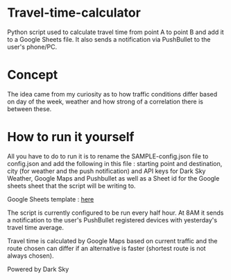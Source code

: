 # Travel-time-calculator
Python script used to calculate travel time from point A to point B and add it to a Google Sheets file. It also sends a notification via PushBullet to the user's phone/PC.


# Concept

The idea came from my curiosity as to how traffic conditions differ based on day of the week, weather and how strong of a correlation there is between these.

# How to run it yourself

All you have to do to run it is to rename the SAMPLE-config.json file to config.json and add the following in this file : starting point and destination, city (for weather and the push notification) and API keys for Dark Sky Weather, Google Maps and Pushbullet as well as a Sheet id for the Google sheets sheet that the script will be writing to.

Google Sheets template : [here](https://docs.google.com/spreadsheets/d/1VKMkeDPqdf1fYtbxRYg-TMH5dkeqJb6f0bHPmTf7Re8/edit?usp=sharing)

The script is currently configured to be run every half hour. At 8AM it sends a notification to the user's PushBullet registered devices with yesterday's travel time average.

Travel time is calculated by Google Maps based on current traffic and the route chosen can differ if an alternative is faster (shortest route is not always chosen).

Powered by Dark Sky
